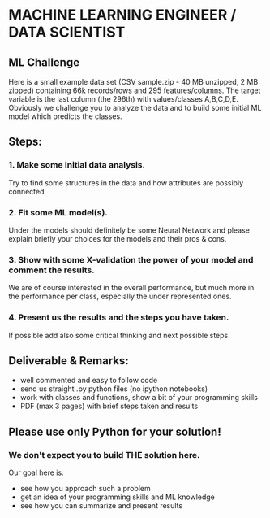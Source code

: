 # MACHINE LEARNING ENGINEER / DATA SCIENTIST
## ML Challenge

Here is a small example data set (CSV sample.zip - 40 MB unzipped, 2 MB zipped) containing 66k records/rows and 295 features/columns.
The target variable is the last column (the 296th) with values/classes A,B,C,D,E.
Obviously we challenge you to analyze the data and to build some initial ML model which predicts the classes.

## Steps:

### 1. Make some initial data analysis.
Try to find some structures in the data and how attributes are possibly connected.

### 2. Fit some ML model(s).
Under the models should definitely be some Neural Network and please explain briefly your choices for the models and their pros & cons.

### 3. Show with some X-validation the power of your model and comment the results.
We are of course interested in the overall performance, but much more in the performance per class, especially the under represented ones.

### 4. Present us the results and the steps you have taken.
If possible add also some critical thinking and next possible steps.


## Deliverable & Remarks:
* well commented and easy to follow code
* send us straight .py python files (no ipython notebooks)
* work with classes and functions, show a bit of your programming skills
* PDF (max 3 pages) with brief steps taken and results


## Please use only Python for your solution!

### We don't expect you to build THE solution here.
Our goal here is:
* see how you approach such a problem
* get an idea of your programming skills and ML knowledge
* see how you can summarize and present results



